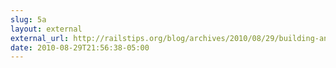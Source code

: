 ```yaml
---
slug: 5a
layout: external
external_url: http://railstips.org/blog/archives/2010/08/29/building-an-object-mapper-override-able-accessors/
date: 2010-08-29T21:56:38-05:00
---
```

